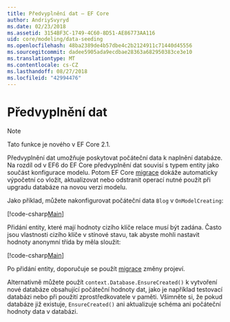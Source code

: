 ```yaml
---
title: Předvyplnění dat – EF Core
author: AndriySvyryd
ms.date: 02/23/2018
ms.assetid: 3154BF3C-1749-4C60-8D51-AE86773AA116
uid: core/modeling/data-seeding
ms.openlocfilehash: 48ba2389de4b57dbe4c2b2124911c71440d45556
ms.sourcegitcommit: dadee5905ada9ecdbae28363a682950383ce3e10
ms.translationtype: MT
ms.contentlocale: cs-CZ
ms.lasthandoff: 08/27/2018
ms.locfileid: "42994476"
---
```

# <a name="data-seeding"></a>Předvyplnění dat

> [!NOTE]  
> Tato funkce je nového v EF Core 2.1.

Předvyplnění dat umožňuje poskytovat počáteční data k naplnění databáze. Na rozdíl od v EF6 do EF Core předvyplnění dat souvisí s typem entity jako součást konfigurace modelu. Potom EF Core [migrace](xref:core/managing-schemas/migrations/index) dokáže automaticky výpočetní co vložit, aktualizovat nebo odstranit operací nutné použít při upgradu databáze na novou verzi modelu.

Jako příklad, můžete nakonfigurovat počáteční data `Blog` v `OnModelCreating`:

[!code-csharp[Main](../../../samples/core/DataSeeding/DataSeedingContext.cs?name=BlogSeed)]

Přidání entity, které mají hodnoty cizího klíče relace musí být zadána. Často jsou vlastnosti cizího klíče v stínové stavu, tak abyste mohli nastavit hodnoty anonymní třída by měla sloužit:

[!code-csharp[Main](../../../samples/core/DataSeeding/DataSeedingContext.cs?name=PostSeed)]

Po přidání entity, doporučuje se použít [migrace](xref:core/managing-schemas/migrations/index) změny projeví. 

Alternativně můžete použít `context.Database.EnsureCreated()` k vytvoření nové databáze obsahující počáteční hodnoty dat, jako je například testovací databázi nebo při použití zprostředkovatele v paměti. Všimněte si, že pokud databáze již existuje, `EnsureCreated()` ani aktualizuje schéma ani počáteční hodnoty data v databázi.
